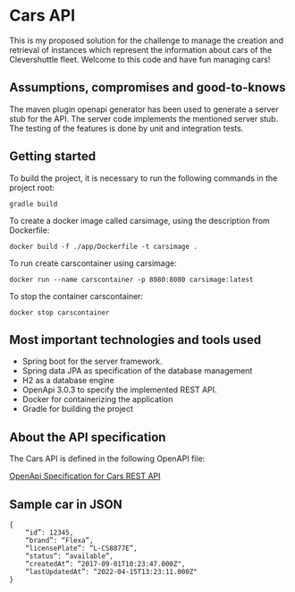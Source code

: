 # Cars API 

This is my proposed solution for the challenge to manage the creation and retrieval of instances which represent the information about cars of the Clevershuttle fleet.
Welcome to this code and have fun managing cars!

## Assumptions, compromises and good-to-knows

The maven plugin openapi generator has been used to generate a server stub for the API. 
The server code implements the mentioned server stub.
The testing of the features is done by unit and integration tests.

## Getting started

To build the project, it is necessary to run the following commands in the project root:

```
gradle build
```

To create a docker image called carsimage, using the description from Dockerfile:
```
docker build -f ./app/Dockerfile -t carsimage .
```

To run create carscontainer using carsimage:
```
docker run --name carscontainer -p 8080:8080 carsimage:latest
```

To stop the container carscontainer:
```
docker stop carscontainer
```

## Most important technologies and tools used

- Spring boot for the server framework.
- Spring data JPA as specification of the database management
- H2 as a database engine
- OpenApi 3.0.3 to specify the implemented REST API.
- Docker for containerizing the application
- Gradle for building the project

## About the API specification

The Cars API is defined in the following OpenAPI file:

[OpenApi Specification for Cars REST API](src/main/resources/cars-api-v1.yaml)

## Sample car in JSON

```
{
    “id”: 12345,
    “brand”: “Flexa”,
    “licensePlate”: “L-CS8877E”,
    “status”: “available”,
    “createdAt”: “2017-09-01T10:23:47.000Z",
    “lastUpdatedAt”: “2022-04-15T13:23:11.000Z"
}
```

